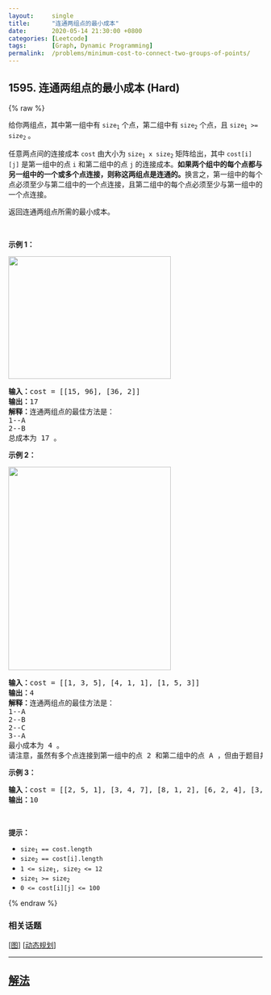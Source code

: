 ```yaml
---
layout:     single
title:      "连通两组点的最小成本"
date:       2020-05-14 21:30:00 +0800
categories: [Leetcode]
tags:       [Graph, Dynamic Programming]
permalink:  /problems/minimum-cost-to-connect-two-groups-of-points/
---
```


## 1595. 连通两组点的最小成本 (Hard)

{% raw %}

<p>给你两组点，其中第一组中有 <code>size<sub>1</sub></code> 个点，第二组中有 <code>size<sub>2</sub></code> 个点，且 <code>size<sub>1</sub> &gt;= size<sub>2</sub></code> 。</p>

<p>任意两点间的连接成本 <code>cost</code> 由大小为 <code>size<sub>1</sub> x size<sub>2</sub></code> 矩阵给出，其中 <code>cost[i][j]</code> 是第一组中的点 <code>i</code> 和第二组中的点 <code>j</code> 的连接成本。<strong>如果两个组中的每个点都与另一组中的一个或多个点连接，则称这两组点是连通的。</strong>换言之，第一组中的每个点必须至少与第二组中的一个点连接，且第二组中的每个点必须至少与第一组中的一个点连接。</p>

<p>返回连通两组点所需的最小成本。</p>

<p>&nbsp;</p>

<p><strong>示例 1：</strong></p>

<p><img alt="" src="https://assets.leetcode-cn.com/aliyun-lc-upload/uploads/2020/09/20/ex1.jpg" style="height: 243px; width: 322px;"></p>

<pre><strong>输入：</strong>cost = [[15, 96], [36, 2]]
<strong>输出：</strong>17
<strong>解释：</strong>连通两组点的最佳方法是：
1--A
2--B
总成本为 17 。
</pre>

<p><strong>示例 2：</strong></p>

<p><img alt="" src="https://assets.leetcode-cn.com/aliyun-lc-upload/uploads/2020/09/20/ex2.jpg" style="height: 403px; width: 322px;"></p>

<pre><strong>输入：</strong>cost = [[1, 3, 5], [4, 1, 1], [1, 5, 3]]
<strong>输出：</strong>4
<strong>解释：</strong>连通两组点的最佳方法是：
1--A
2--B
2--C
3--A
最小成本为 4 。
请注意，虽然有多个点连接到第一组中的点 2 和第二组中的点 A ，但由于题目并不限制连接点的数目，所以只需要关心最低总成本。</pre>

<p><strong>示例 3：</strong></p>

<pre><strong>输入：</strong>cost = [[2, 5, 1], [3, 4, 7], [8, 1, 2], [6, 2, 4], [3, 8, 8]]
<strong>输出：</strong>10
</pre>

<p>&nbsp;</p>

<p><strong>提示：</strong></p>

<ul>
	<li><code>size<sub>1</sub> == cost.length</code></li>
	<li><code>size<sub>2</sub> == cost[i].length</code></li>
	<li><code>1 &lt;= size<sub>1</sub>, size<sub>2</sub> &lt;= 12</code></li>
	<li><code>size<sub>1</sub> &gt;=&nbsp;size<sub>2</sub></code></li>
	<li><code>0 &lt;= cost[i][j] &lt;= 100</code></li>
</ul>

{% endraw %}

### 相关话题
  [[图](https://github.com/openset/leetcode/tree/master/tag/graph/README.md)]
  [[动态规划](https://github.com/openset/leetcode/tree/master/tag/dynamic-programming/README.md)]

---

## [解法](https://github.com/openset/leetcode/tree/master/problems/minimum-cost-to-connect-two-groups-of-points)
